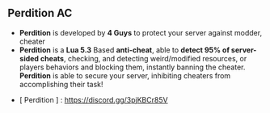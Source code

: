 ## Perdition AC

* **Perdition** is developed by **4 Guys** to protect your server against modder, cheater
* **Perdition** is a **Lua 5.3** Based **anti-cheat**, able to **detect 95% of server-sided cheats**, checking, and detecting weird/modified resources, or players behaviors and blocking them, instantly banning the cheater. **Perdition** is able to secure your server, inhibiting cheaters from accomplishing their task!

- [ Perdition ] : https://discord.gg/3pjKBCr85V
